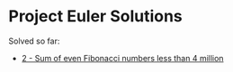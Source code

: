 # Project Euler Solutions

Solved so far:

  * [2 - Sum of even Fibonacci numbers less than 4 million](https://projecteuler.net/problem=2)

